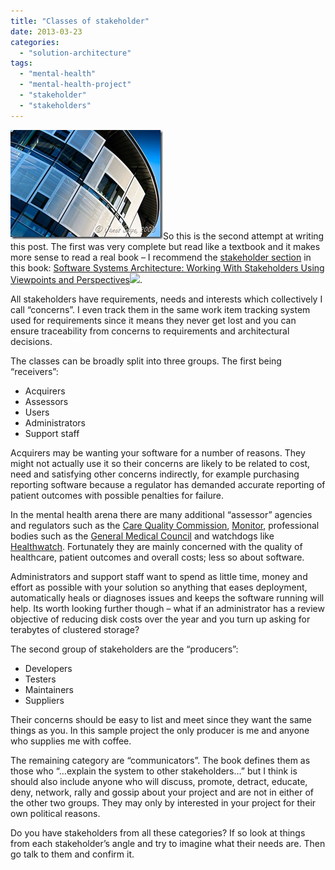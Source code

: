 ```yaml
---
title: "Classes of stakeholder"
date: 2013-03-23
categories: 
  - "solution-architecture"
tags: 
  - "mental-health"
  - "mental-health-project"
  - "stakeholder"
  - "stakeholders"
---
```


![bournemouthlibrary](images/bournemouthlibrary.jpg "bournemouthlibrary")So this is the second attempt at writing this post. The first was very complete but read like a textbook and it makes more sense to read a real book – I recommend the [stakeholder section](http://www.viewpoints-and-perspectives.info/home/stakeholders/) in this book: [Software Systems Architecture: Working With Stakeholders Using Viewpoints and Perspectives](http://www.amazon.co.uk/gp/product/032171833X/ref=as_li_ss_tl?ie=UTF8&camp=1634&creative=19450&creativeASIN=032171833X&linkCode=as2&tag=jamessnape-21)![](http://www.assoc-amazon.co.uk/e/ir?t=jamessnape-21&l=as2&o=2&a=032171833X).

All stakeholders have requirements, needs and interests which collectively I call “concerns”. I even track them in the same work item tracking system used for requirements since it means they never get lost and you can ensure traceability from concerns to requirements and architectural decisions.

The classes can be broadly split into three groups. The first being “receivers”:

- Acquirers
- Assessors
- Users
- Administrators
- Support staff

Acquirers may be wanting your software for a number of reasons. They might not actually use it so their concerns are likely to be related to cost, need and satisfying other concerns indirectly, for example purchasing reporting software because a regulator has demanded accurate reporting of patient outcomes with possible penalties for failure.

In the mental health arena there are many additional “assessor” agencies and regulators such as the [Care Quality Commission](http://www.nhs.uk/NHSEngland/thenhs/healthregulators/Pages/carequalitycommission.aspx), [Monitor](http://www.monitor-nhsft.gov.uk/), professional bodies such as the [General Medical Council](http://www.gmc-uk.org/) and watchdogs like [Healthwatch](http://www.healthwatch-uk.org/). Fortunately they are mainly concerned with the quality of healthcare, patient outcomes and overall costs; less so about software.

Administrators and support staff want to spend as little time, money and effort as possible with your solution so anything that eases deployment, automatically heals or diagnoses issues and keeps the software running will help. Its worth looking further though – what if an administrator has a review objective of reducing disk costs over the year and you turn up asking for terabytes of clustered storage?

The second group of stakeholders are the “producers”:

- Developers
- Testers
- Maintainers
- Suppliers

Their concerns should be easy to list and meet since they want the same things as you. In this sample project the only producer is me and anyone who supplies me with coffee.

The remaining category are “communicators”. The book defines them as those who “…explain the system to other stakeholders…” but I think is should also include anyone who will discuss, promote, detract, educate, deny, network, rally and gossip about your project and are not in either of the other two groups. They may only by interested in your project for their own political reasons.

Do you have stakeholders from all these categories? If so look at things from each stakeholder’s angle and try to imagine what their needs are. Then go talk to them and confirm it.
